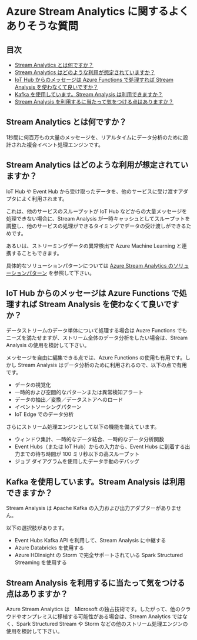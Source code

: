 # Azure Stream Analytics に関するよくありそうな質問

## 目次

- [Stream Analytics とは何ですか？](#q-about)
- [Stream Analytics はどのような利用が想定されていますか？](#q-about2)
- [IoT Hub からのメッセージは Azure Functions で処理すれば Stream Analysis を使わなくて良いですか？](#q-comp-funcitons)
- [Kafka を使用しています。Stream Analysis は利用できますか？](#q-kafka)
- [Stream Analysis を利用するに当たって気をつける点はありますか？](#q-only-azure)

## <a id="q-about">Stream Analytics とは何ですか？</a>

1秒間に何百万もの大量のメッセージを、リアルタイムにデータ分析のために設計された複合イベント処理エンジンです。

## <a id="q-about">Stream Analytics はどのような利用が想定されていますか？</a>

IoT Hub や Event Hub から受け取ったデータを、他のサービスに受け渡すアダプタによく利用されます。

これは、他のサービスのスループットが IoT Hub などからの大量メッセージを処理できない場合に、Stream Analysis が一時キャッシュとしてスループットを調整し、他のサービスの処理ができるタイミングでデータの受け渡しができるためです。

あるいは、ストリーミングデータの異常検出で Azure Machine Learning と連携することもできます。

具体的なソリューションパターンについては [Azure Stream Analytics のソリューションパターン](https://docs.microsoft.com/ja-jp/azure/stream-analytics/stream-analytics-solution-patterns) を参照して下さい。

## <a id="q-comp-functions">IoT Hub からのメッセージは Azure Functions で処理すれば Stream Analysis を使わなくて良いですか？</a>

データストリームのデータ単体について処理する場合は Auzre Functions でもニーズを満たせますが、ストリーム全体のデータ分析をしたい場合は、Stream Analysis の使用を検討して下さい。

メッセージを自由に編集できる点では、Azure Functions の使用も有用です。しかし Stream Analysis はデータ分析のために利用されるので、以下の点で有用です。

- データの視覚化
- 一時的および空間的なパターンまたは異常検知アラート
- データの抽出／変換／データストアへのロード
- イベントソーシングパターン
- IoT Edge でのデータ分析

さらにストリーム処理エンジンとして以下の機能を備えています。

- ウィンドウ集計、一時的なデータ結合、一時的なデータ分析関数
- Event Hubs（または IoT Hub）からの入力から、Event Hubs に到着する出力までの待ち時間が 100 ミリ秒以下の高スループット
- ジョブ ダイアグラムを使用したデータ手動のデバッグ


## <a id="q-kafka">Kafka を使用しています。Stream Analysis は利用できますか？</a>

Stream Analysis は Apache Kafka の入力および出力アダプターがありません。

以下の選択肢があります。

- Event Hubs Kafka API を利用して、Stream Analysis に中継する
- Azure Databricks を使用する
- Azure HDInsight の Storm で完全サポートされている Spark Structured Streaming を使用する

## <a id="q-only-azure">Stream Analysis を利用するに当たって気をつける点はありますか？</a>

Azure Stream Analytics は　Microsoft の独占技術です。したがって、他のクラウドやオンプレミスに移植する可能性がある場合は、Stream Analytics ではなく、Spark Structured Stream や Storm などの他のストリーム処理エンジンの使用を検討して下さい。